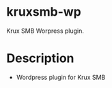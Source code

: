 kruxsmb-wp
===========

Krux SMB Worpress plugin.

Description
===========

* Wordpress plugin for Krux SMB

